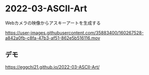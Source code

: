 # 2022-03-ASCII-Art
 Webカメラの映像からアスキーアートを生成する


https://user-images.githubusercontent.com/35883400/160267528-a842a0fb-c8fa-47b3-af51-862e5b516116.mov

## デモ
https://eggchi21.github.io/2022-03-ASCII-Art/
